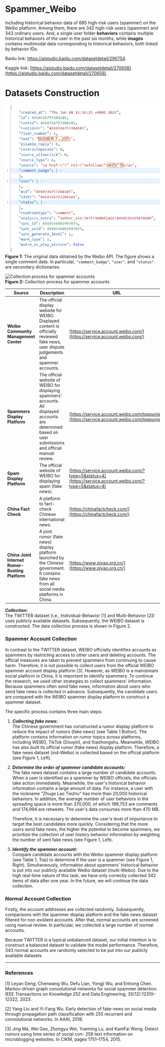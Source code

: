 # Spammer_Weibo

Including historical behavior data of 685 high-risk users (spammer) on the Weibo platform. Among them, there are 342 high-risk users (spammer) and 343 ordinary users. And, a single user folder **behaviors** contains multiple historical behaviors of the user in the past six months, while **images** contains multimodal data corresponding to historical behaviors, both linked by behavior IDs.

Baidu link: https://aistudio.baidu.com/datasetdetail/290754.

Kaggle link: [https://aistudio.baidu.com/datasetdetail/270658](https://aistudio.baidu.com/datasetdetail/270658).

# Datasets Construction

![The original data obtained by the Weibo API.](json.png)  
**Figure 1:** The original data obtained by the Weibo API. The figure shows a single comment data. In particular, `"comment_badge"`, `"user"`, and `"status"` are secondary dictionaries.

![Collection process for spammer accounts](weibo.png)  
**Figure 2:** Collection process for spammer accounts

| Source                               | Description                                                                                                                                                                | URL                                                       |
|--------------------------------------|----------------------------------------------------------------------------------------------------------------------------------------------------------------------------|-----------------------------------------------------------|
| **Weibo Community Management Center** | The official display website for WEIBO. Displayed content is officially reviewed fake news, user dispute judgements and spammer accounts.                                 | [https://service.account.weibo.com/](https://service.account.weibo.com/) |
| **Spammers Display Platform**        | The official website of WEIBO for displaying spammers' accounts. All displayed accounts are determined based on user submissions and official manual review.                | [https://service.account.weibo.com/toppunish](https://service.account.weibo.com/toppunish) |
| **Spam Display Platform**            | The official website of WEIBO for displaying spam (fake news).                                                                                                             | [https://service.account.weibo.com/?type=5&status=4](https://service.account.weibo.com/?type=5&status=4) |
| **China Fact Check**                 | A platform to fact-check Chinese international news.                                                                                                                       | [https://chinafactcheck.com/](https://chinafactcheck.com/) |
| **China Joint Internet Rumor-Busting Platform** | A joint rumor (fake news) display platform launched by the Chinese government. It contains fake news from all social media platforms in China.                            | [https://www.piyao.org.cn/](https://www.piyao.org.cn/)    |

**_Collection:_**  
The TWITTER dataset (i.e., Individual-Behavior [1] and Multi-Behavior [2]) uses publicly available datasets. Subsequently, the WEIBO dataset is constructed. The data collection process is shown in Figure 2.

### Spammer Account Collection

In contrast to the TWITTER dataset, WEIBO officially identifies accounts as spammers by restricting access to other users and deleting accounts. The official measures are taken to prevent spammers from continuing to cause harm. Therefore, it is not possible to collect users from the official WEIBO spammer account display platform [3]. However, as WEIBO is a mainstream social platform in China, it is important to identify spammers. To continue the research, we used other strategies to collect spammers' information. Because spammers often send fake news, information about users who send fake news is collected in advance. Subsequently, the candidate users are compared with the WEIBO spammer display platform to construct a spammer dataset.  

The specific process contains three main steps:

1. **_Collecting fake news:_**  
   The Chinese government has constructed a rumor display platform to reduce the impact of rumors (fake news) (see Table 1 Button). The platform contains information on rumor topics across platforms, including WEIBO, TikTok (Douyin), and Xiaohongshu. Meanwhile, WEIBO has also built its official rumor (fake news) display platform. Therefore, a fake news dataset (ind-Weibo) is collected based on the official platform (see Figure 1, Left).

2. **_Determine the order of spammer candidate accounts:_**  
   The fake news dataset contains a large number of candidate accounts. When a user is identified as a spammer by WEIBO officials, the officials take action immediately. Meanwhile, the user's historical behavior information contains a large amount of data. For instance, a user with the nickname "Zhuge Lao Tiezhu" has more than 20,000 historical behaviors. In addition, the average number of user behaviors in the spreading space is more than 370,000, of which 199,753 are comments and 174,994 are retweets. The user's data consumes more than 470 MB.  

   Therefore, it is necessary to determine the user's level of importance to target the best candidates more quickly. Considering that the more users send fake news, the higher the potential to become spammers, we prioritize the collection of user history behavior information by weighting the number of sent fake news (see Figure 1, Left).

3. **_Identify the spammer account:_**  
   Compare candidate accounts with the Weibo spammer display platform (see Table 1, Top) to determine if the user is a spammer (see Figure 1, Right). Simultaneously, information about spammers' historical behavior is put into our publicly available Weibo dataset (multi-Weibo). Due to the high real-time nature of this task, we have only correctly collected 342 items of data after one year. In the future, we will continue the data collection.

### Normal Account Collection

Firstly, the account addresses are collected randomly. Subsequently, comparisons with the spammer display platform and the fake news dataset filtered for non-existent accounts. After that, normal accounts are screened using manual review. In particular, we collected a large number of normal accounts.  

Because TWITTER is a typical unbalanced dataset, our initial intention is to construct a balanced dataset to validate the model performance. Therefore, 343 normal accounts are randomly selected to be put into our publicly available datasets.

---

### References
[1] Leyan Deng, Chenwang Wu, Defu Lian, Yongji Wu, and Enhong Chen. Markov-driven graph convolutional networks for social spammer detection. IEEE Transactions on Knowledge 252
and Data Engineering, 35(12):12310–12322, 2023. 

[2] Yang Liu and Yi-Fang Wu. Early detection of fake news on social media through propagation path classification with 255
recurrent and convolutional networks. In AAAI, 2018. 

[3] Jing Ma, Wei Gao, Zhongyu Wei, Yueming Lu, and KamFai Wong. Detect rumors using time series of social con- 258
text information on microblogging websites. In CIKM, pages 1751–1754, 2015.
